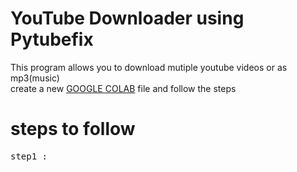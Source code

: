 # YouTube Downloader using Pytubefix
This program allows you to download mutiple youtube videos or as mp3(music)  
create a new <a href="https://colab.research.google.com/">GOOGLE COLAB</a> file and follow the steps
<h1>steps to follow </h1>

<pre>
step1 :

</pre>

